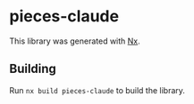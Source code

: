 # pieces-claude

This library was generated with [Nx](https://nx.dev).

## Building

Run `nx build pieces-claude` to build the library.
